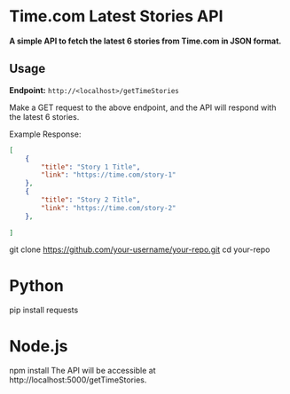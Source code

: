 # Time.com Latest Stories API

**A simple API to fetch the latest 6 stories from Time.com in JSON format.**

## Usage

**Endpoint:** `http://<localhost>/getTimeStories`

Make a GET request to the above endpoint, and the API will respond with the latest 6 stories.

Example Response:
```json
[
    {
        "title": "Story 1 Title",
        "link": "https://time.com/story-1"
    },
    {
        "title": "Story 2 Title",
        "link": "https://time.com/story-2"
    },
    
]
```
git clone https://github.com/your-username/your-repo.git
cd your-repo
# Python
pip install requests
# Node.js
npm install
The API will be accessible at http://localhost:5000/getTimeStories.


